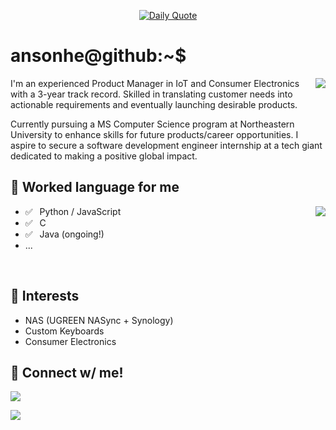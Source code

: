 <p align="center">
    <a href="https://github.com/piyushsuthar/github-readme-quotes">
        <img src="https://quotes-github-readme.vercel.app/api?type=horizontal&theme=dracula)](https://github.com/piyushsuthar/github-readme-quotes" alt="Daily Quote" />
    </a>
</p>

# ansonhe@github:~$

<img align="right" src="https://github-readme-stats.vercel.app/api?username=ansonhe97&show_icons=true&count_private=true&theme=jolly&icon_color=5CBDD8&bg_color=15,123175,5B2749,777777&hide_border=true">

I'm an experienced Product Manager in IoT and Consumer Electronics with a 3-year track record. Skilled in translating customer needs into actionable requirements and eventually launching desirable products.

Currently pursuing a MS Computer Science program at Northeastern University to enhance skills for future products/career opportunities. I aspire to secure a software development engineer internship at a tech giant dedicated to making a positive global impact.

## 💬 Worked language for me

<img align="right" src="https://github-readme-stats.vercel.app/api/top-langs/?username=ansonhe97&layout=compact&theme=jolly&icon_color=5CBDD8&bg_color=15,123175,5B2749,777777&hide_border=true">

- ✅ ⁠ ⁢⁣⁡⁠ ⁢⁣⁡Python / JavaScript
- ✅ ⁠ ⁢⁣⁡⁠ ⁢⁣⁡C
- ✅ ⁠ ⁢⁣⁡⁠ ⁢⁣⁡Java (ongoing!)
- ...

<br>

## 🤑 Interests

- NAS (UGREEN NASync + Synology)
- Custom Keyboards
- Consumer Electronics

## 📨 Connect w/ me!

<a href="https://www.linkedin.com/in/anson-he-5b3960131/"><img src="https://img.shields.io/badge/linkedin-%230077B5.svg?&style=for-the-badge&logo=linkedin&logoColor=white" /></a>

<a href="mailto:ansonhe1997@gmail.com"><img src="https://img.shields.io/badge/Gmail-D14836?style=for-the-badge&logo=gmail&logoColor=white" /></a>

